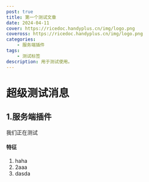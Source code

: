 ```yaml
---
post: true
title: 第一个测试文章
date: 2024-04-11
cover: https://ricedoc.handyplus.cn/img/logo.png
coveross: https://ricedoc.handyplus.cn/img/logo.png
categories:
    - 服务端插件
tags:
    - 测试标签
description: 用于测试使用。
---
```


# 超级测试消息

## 1.服务端插件

我们正在测试

#### 特征

1. haha
2. 2aaa
3. dasda
